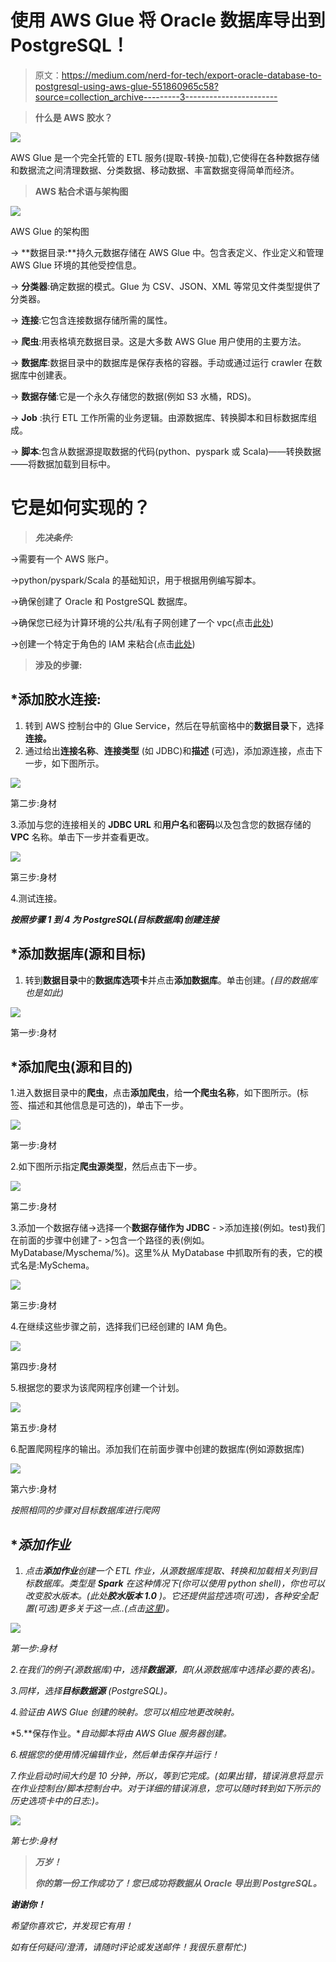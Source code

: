 # 使用 AWS Glue 将 Oracle 数据库导出到 PostgreSQL！

> 原文：<https://medium.com/nerd-for-tech/export-oracle-database-to-postgresql-using-aws-glue-551860965c58?source=collection_archive---------3----------------------->

> **什么是 AWS 胶水？**

![](img/db47c1a8b10ab05f571371ab178386a1.png)

AWS Glue 是一个完全托管的 ETL 服务(提取-转换-加载),它使得在各种数据存储和数据流之间清理数据、分类数据、移动数据、丰富数据变得简单而经济。

> **AWS 粘合术语与架构图**

![](img/4f88b7edd17629a4662ab67b96b455f4.png)

AWS Glue 的架构图

→ **数据目录:**持久元数据存储在 AWS Glue 中。包含表定义、作业定义和管理 AWS Glue 环境的其他受控信息。

→ **分类器**:确定数据的模式。Glue 为 CSV、JSON、XML 等常见文件类型提供了分类器。

→ **连接**:它包含连接数据存储所需的属性。

→ **爬虫**:用表格填充数据目录。这是大多数 AWS Glue 用户使用的主要方法。

→ **数据库**:数据目录中的数据库是保存表格的容器。手动或通过运行 crawler 在数据库中创建表。

→ **数据存储**:它是一个永久存储您的数据(例如 S3 水桶，RDS)。

→ **Job** :执行 ETL 工作所需的业务逻辑。由源数据库、转换脚本和目标数据库组成。

→ **脚本**:包含从数据源提取数据的代码(python、pyspark 或 Scala)——转换数据——将数据加载到目标中。

# **它是如何实现的？**

> ***先决条件:***

→需要有一个 AWS 账户。

→python/pyspark/Scala 的基础知识，用于根据用例编写脚本。

→确保创建了 Oracle 和 PostgreSQL 数据库。

→确保您已经为计算环境的公共/私有子网创建了一个 vpc(点击[此处](https://docs.aws.amazon.com/batch/latest/userguide/create-public-private-vpc.html))

→创建一个特定于角色的 IAM 来粘合(点击[此处](https://docs.aws.amazon.com/IAM/latest/UserGuide/id_roles_create_for-user.html))

> **涉及的步骤:**

## ***添加胶水连接:**

1.  转到 AWS 控制台中的 Glue Service，然后在导航窗格中的**数据目录**下，选择**连接。**
2.  通过给出**连接名称**、**连接类型** (如 JDBC)和**描述** (可选)，添加源连接，点击下一步，如下图所示。

![](img/93ed99e11880fd1656aad32c17d52389.png)

第二步:身材

3.添加与您的连接相关的 **JDBC URL** 和**用户名**和**密码**以及包含您的数据存储的 **VPC** 名称。单击下一步并查看更改。

![](img/0db716a7d0bcaa0736aff935cd206db4.png)

第三步:身材

4.测试连接。

***按照步骤 1 到 4 为 PostgreSQL(目标数据库)创建连接***

## *添加数据库(源和目标)

1.  转到**数据目录**中的**数据库选项卡**并点击**添加数据库**。单击创建。*(目的数据库也是如此)*

![](img/c53aff24b0eca062394ee6d9bc2f6b7e.png)

第一步:身材

## ***添加爬虫(源和目的)**

1.进入数据目录中的**爬虫**，点击**添加爬虫**，给**一个爬虫名称**，如下图所示。(标签、描述和其他信息是可选的)，单击下一步。

![](img/58a56a4149547658032c2dc7c122fb30.png)

第一步:身材

2.如下图所示指定**爬虫源类型**，然后点击下一步。

![](img/f47937b3bf6e67365a845129d578dec1.png)

第二步:身材

3.添加一个数据存储->选择一个**数据存储作为 JDBC** - >添加连接(例如。test)我们在前面的步骤中创建了- >包含一个路径的表(例如。MyDatabase/Myschema/%)。这里%从 MyDatabase 中抓取所有的表，它的模式名是:MySchema。

![](img/8b97ade8c754a9d96a046eb0131c8c67.png)

第三步:身材

4.在继续这些步骤之前，选择我们已经创建的 IAM 角色。

![](img/2a5f9d510bd8ed5968228fe68e610550.png)

第四步:身材

5.根据您的要求为该爬网程序创建一个计划。

![](img/93d774bf281ef4dbaee4f71fb1ac6bbf.png)

第五步:身材

6.配置爬网程序的输出。添加我们在前面步骤中创建的数据库(例如源数据库)

![](img/ccfd41661c50c326fd60a5c2131f7334.png)

第六步:身材

*按照相同的步骤对目标数据库进行爬网*

## **添加作业*

1.  *点击**添加作业**创建一个 ETL 作业，从源数据库提取、转换和加载相关列到目标数据库。类型是 **Spark** 在这种情况下(你可以使用 python shell)，你也可以改变胶水版本。(此处**胶水版本 1.0** )。它还提供监控选项(可选)，各种安全配置(可选)更多关于这一点..(点击[这里](https://docs.aws.amazon.com/glue/latest/dg/add-job.html))。*

*![](img/f7e1840a321ac0704cc0c7b7de88dfb3.png)*

*第一步:身材*

*2.在我们的例子(源数据库)中，选择**数据源**，即(从源数据库中选择必要的表名)。*

*3.同样，选择**目标数据源** (PostgreSQL)。*

*4.验证由 AWS Glue 创建的映射。您可以相应地更改映射。*

*5.**保存作业。**自动脚本将由 AWS Glue 服务器创建。*

*6.根据您的使用情况编辑作业，然后单击保存并运行！*

*7.作业启动时间大约是 10 分钟，所以，等到它完成。(如果出错，错误消息将显示在作业控制台/脚本控制台中。对于详细的错误消息，您可以随时转到如下所示的历史选项卡中的日志:)。*

*![](img/fdfbf350e79b51d3c5020b85eab0ed12.png)*

*第七步:身材*

> ***万岁！***
> 
> ***你的第一份工作成功了！您已成功将数据从 Oracle 导出到 PostgreSQL。***

***谢谢你！***

*希望你喜欢它，并发现它有用！*

*如有任何疑问/澄清，请随时评论或发送邮件！我很乐意帮忙:)*